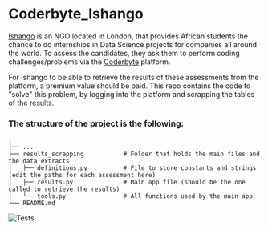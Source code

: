# Coderbyte_Ishango
[Ishango](https://ishango.ai) is an NGO located in London, that provides African students the chance to do internships in Data Science projects for companies all around the world.
To assess the candidates, they ask them to perform coding challenges/problems via the [Coderbyte](https://codebyte.com) platform.

For Ishango to be able to retrieve the results of these assessments from the platform, a premium value should be paid.
This repo contains the code to "solve" this problem, by logging into the platform and scrapping the tables of the results.

### The structure of the project is the following:

    .
    ├── ...
    ├── results_scrapping           # Folder that holds the main files and the data extracts
    │   ├── definitions.py          # File to store constants and strings (edit the paths for each assessment here)
    │   ├── results.py              # Main app file (should be the one called to retrieve the results)
    │   └── tools.py                # All functions used by the main app
    └── README.md

![Tests](https://github.com/RicSegundo/Coderbyte_Ishango/actions/workflows/tests.yml/badge.svg)
